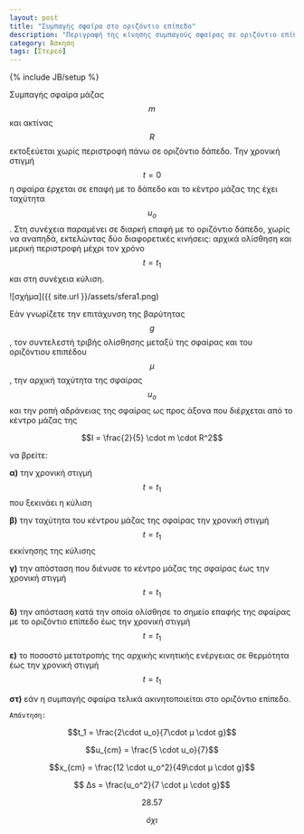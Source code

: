 ```yaml
---
layout: post
title: "Συμπαγής σφαίρα στο οριζόντιο επίπεδο"
description: "Περιγραφή της κίνησης συμπαγούς σφαίρας σε οριζόντιο επίπεδο"
category: Άσκηση
tags: [Στερεό]
---
```

{% include JB/setup %}

Συμπαγής σφαίρα μάζας $$m$$ και ακτίνας $$R$$ εκτοξεύεται χωρίς περιστροφή πάνω σε οριζόντιο δάπεδο. Την χρονική στιγμή $$t=0$$ η σφαίρα έρχεται σε επαφή με το δάπεδο και το κέντρο μάζας της έχει ταχύτητα $$u_o$$. Στη συνέχεια παραμένει σε διαρκή επαφή με το οριζόντιο δάπεδο, χωρίς να αναπηδά, εκτελώντας δύο διαφορετικές κινήσεις:
αρχικά ολίσθηση και μερική περιστροφή μέχρι τον χρόνο $$t = t_1$$ και στη συνέχεια κύλιση. 

![σχήμα]({{ site.url }}/assets/sfera1.png) 

Εάν γνωρίζετε την επιτάχυνση της βαρύτητας $$g$$, τον συντελεστή τριβής ολίσθησης μεταξύ της σφαίρας και του οριζόντιου επιπέδου 
$$μ$$, την αρχική ταχύτητα της σφαίρας $$u_o$$ και την ροπή αδράνειας της σφαίρας ως προς άξονα που διέρχεται από το κέντρο μάζας της 

$$Ι = \frac{2}{5} \cdot m \cdot R^2$$ 

να βρείτε:


**α)** την χρονική στιγμή $$t = t_1$$ που ξεκινάει η κύλιση


**β)** την ταχύτητα του κέντρου μάζας της σφαίρας την χρονική στιγμή $$t = t_1$$ εκκίνησης της κύλισης


**γ)** την απόσταση που διένυσε το κέντρο μάζας της σφαίρας έως την χρονική στιγμή $$t = t_1$$


**δ)** την απόσταση κατά την οποία ολίσθησε το σημείο επαφής της σφαίρας με το οριζόντιο επίπεδο έως την χρονική στιγμή $$t = t_1$$


**ε)** το ποσοστό μετατροπής της αρχικής κινητικής ενέργειας σε θερμότητα έως την χρονική στιγμή $$t = t_1$$ 


**στ)** εάν η συμπαγής σφαίρα τελικά ακινητοποιείται στο οριζόντιο επίπεδο. 


`Απάντηση:`


$$t_1 = \frac{2\cdot u_o}{7\cdot μ \cdot g}$$



$$u_{cm} = \frac{5 \cdot u_o}{7}$$



$$x_{cm} = \frac{12 \cdot u_o^2}{49\cdot μ \cdot g}$$



$$ Δs = \frac{u_o^2}{7 \cdot μ \cdot g}$$



$$28.57%$$



$$όχι$$